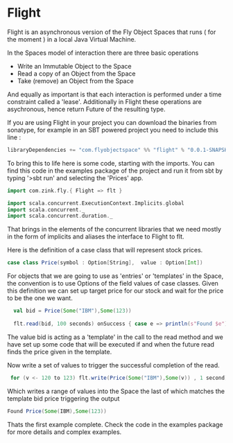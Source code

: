 Flight
======

Flight is an asynchronous version of the Fly Object Spaces that runs ( for the moment ) in a local Java Virtual Machine.

In the Spaces model of interaction there are three basic operations 

* Write an Immutable Object to the Space
* Read a copy of an Object from the Space
* Take (remove) an Object from the Space 

And equally as important is that each interaction is performed under a time constraint called a 'lease'. Additionally in Flight these operations are asychronous, hence return Future of the resulting type.

If you are using Flight in your project you can download the binaries from sonatype, for example in an SBT powered project you need to include this line :

```scala
libraryDependencies += "com.flyobjectspace" %% "flight" % "0.0.1-SNAPSHOT"
```

To bring this to life here is some code, starting with the imports. You can find this code in the examples package of
the project and run it from sbt by typing '>sbt run' and selecting the 'Prices' app. 


```scala
import com.zink.fly.{ Flight => flt }

import scala.concurrent.ExecutionContext.Implicits.global
import scala.concurrent._
import scala.concurrent.duration._
```

That brings in the elements of the concurrent libraries that we need mostly in the form of implicits and aliases the 
interface to Flight to flt.

Here is the definition of a case class that will represent stock prices.

```scala
case class Price(symbol : Option[String],  value : Option[Int]) 
```

For objects that we are going to use as 'entries' or 'templates' in the Space, the convention is to use Options of the 
field values of case classes. Given this definition we can set up target price for our stock and wait for the price 
to be the one we want.

```scala
  val bid = Price(Some("IBM"),Some(123))
  
  flt.read(bid, 100 seconds) onSuccess { case e => println(s"Found $e") }
```

The value bid is acting as a 'template' in the call to the read method and we have set up some code that will be
executed if and when the future read finds the price given in the template.

Now write a set of values to trigger the successful completion of the read.

```scala
 for (v <- 120 to 123) flt.write(Price(Some("IBM"),Some(v)) , 1 second)
```

Which writes a range of values into the Space the last of which matches the template bid price triggering the output

```scala
Found Price(Some(IBM),Some(123))
```

Thats the first example complete. Check the code in the examples package for more details and complex examples.



